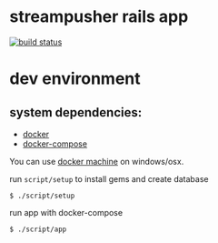 # streampusher rails app
[![build
status](https://gitlab.com/ci/projects/4542/status.png?ref=master)](https://gitlab.com/ci/projects/4542?ref=master)

# dev environment

## system dependencies:
* [docker](https://docs.docker.com/engine/installation)
* [docker-compose](https://docs.docker.com/compose/install/)

You can use [docker machine](https://docs.docker.com/engine/installation/windows/) on windows/osx.

run `script/setup` to install gems and create database

```
$ ./script/setup
```

run app with docker-compose

```
$ ./script/app
```


